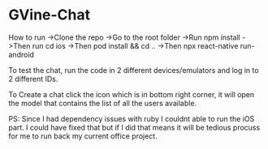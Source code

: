 # GVine-Chat

How to run
->Clone the repo
->Go to the root folder
->Run npm install
->Then run cd ios 
->Then pod install && cd ..
->Then npx react-native run-android

To test the chat, run the code in 2 different devices/emulators and log in to 2 different IDs.

To Create a chat click the icon which is in bottom right corner, it will open the model that contains the list of all the users available.


PS: Since I had dependency issues with ruby I couldnt able to run the iOS part. I could have fixed that but if I did that means it will be tedious procuss     for me to run back my current office project. 




